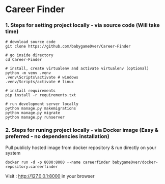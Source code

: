 # Career Finder

### 1. Steps for setting project locally - via source code (Will take time)

```
# download source code
git clone https://github.com/babygame0ver/Career-Finder

# go inside directory
cd Career-Finder

# install, create virtualenv and activate virtualenv (optional)
python -m venv .venv
.venv\Scripts\activate # windows
.venv/Scripts/activate # linux

# install requirements
pip install -r requirements.txt

# run development server locally
python manage.py makemigrations
python manage.py migrate
python manage.py runserver
```

### 2. Steps for runing project locally - via Docker image (Easy & preferred - no dependencies installation)

Pull publicly hosted image from docker repository & run directly on your system

```
docker run -d -p 8000:8000 --name careerfinder babygame0ver/docker-repository:careerfinder
```

Visit : http://127.0.0.1:8000 in your browser
